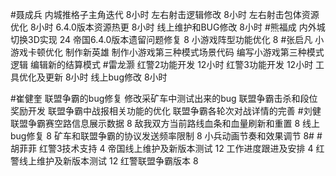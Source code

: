 #聂成兵 
内城推格子主角迭代     8小时
左右射击逻辑修改       8小时
左右射击包体资源优化   8小时
6.4.0版本资源热更      8小时
线上维护和BUG修改      8小时
#熊福成 
内外城切换3D实现                                    24
帝国6.4.0版本遗留问题修复                      8
小游戏阵型功能优化                                 8
#张启凡 
小游戏卡顿优化
制作新英雄
制作小游戏第三种模式场景代码
编写小游戏第三种模式逻辑
编辑新的结算模式
#雷龙灏 
红警2功能开发     12小时
红警3功能开发     12小时
工具优化及更新    8小时
线上bug修改       8小时

#崔健奎 
联盟争霸的bug修复
修改采矿车中测试出来的bug
联盟争霸击杀和段位奖励开发
联盟争霸中战报相关功能的优化
联盟争霸各轮次对战详情的完善
#刘健 
联盟争霸赛空路信息展示数据  8
敌我双方当前路线血条和血量刷新和重置    8
线上bug修复 8
矿车和联盟争霸的协议发送频率限制    8
小兵动画节奏和效果调节  8#
#胡菲菲 
红警3技术支持 4
帝国线上维护及新版本测试     12
工作进度跟进及安排   4
红警线上维护及新版本测试    12
红警联盟争霸版本 8
